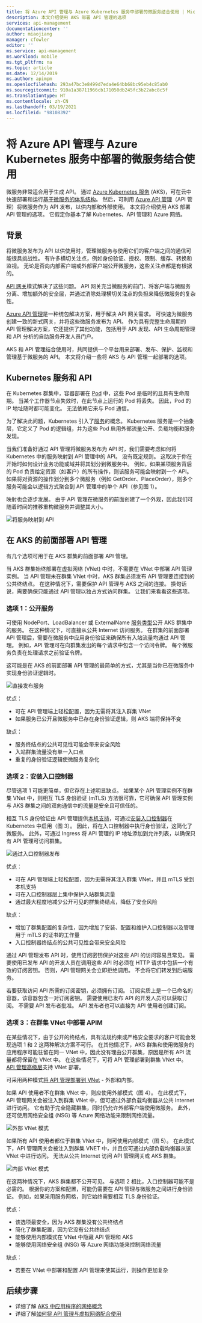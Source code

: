```yaml
---
title: 将 Azure API 管理与 Azure Kubernetes 服务中部署的微服务结合使用 | Microsoft Docs
description: 本文介绍使用 AKS 部署 API 管理的选项
services: api-management
documentationcenter: ''
author: miaojiang
manager: cfowler
editor: ''
ms.service: api-management
ms.workload: mobile
ms.tgt_pltfrm: na
ms.topic: article
ms.date: 12/14/2019
ms.author: apimpm
ms.openlocfilehash: 293a47bc3e8499d7eda4e64bb68bc95eb4c85ab0
ms.sourcegitcommit: 910a1a38711966cb171050db245fc3b22abc8c5f
ms.translationtype: HT
ms.contentlocale: zh-CN
ms.lasthandoff: 03/19/2021
ms.locfileid: "98108392"
---
```

# <a name="use-azure-api-management-with-microservices-deployed-in-azure-kubernetes-service"></a>将 Azure API 管理与 Azure Kubernetes 服务中部署的微服务结合使用

微服务非常适合用于生成 API。 通过 [Azure Kubernetes 服务](https://azure.microsoft.com/services/kubernetes-service/) (AKS)，可在云中快速部署和运行[基于微服务的体系结构](/azure/architecture/guide/architecture-styles/microservices)。 然后，可利用 [Azure API 管理](https://aka.ms/apimrocks)（API 管理）将微服务作为 API 发布，以供内部和外部使用。 本文将介绍使用 AKS 部署 API 管理的选项。 它假定你基本了解 Kubernetes、API 管理和 Azure 网络。 

## <a name="background"></a>背景

将微服务发布为 API 以供使用时，管理微服务与使用它们的客户端之间的通信可能很具挑战性。 有许多横切关注点，例如身份验证、授权、限制、缓存、转换和监视。 无论是否向内部客户端或外部客户端公开微服务，这些关注点都是有根据的。 

[API 网关](/dotnet/architecture/microservices/architect-microservice-container-applications/direct-client-to-microservice-communication-versus-the-api-gateway-pattern)模式解决了这些问题。 API 网关充当微服务的前门、将客户端与微服务分离、增加额外的安全层，并通过消除处理横切关注点的负担来降低微服务的复杂性。 

[Azure API 管理](https://aka.ms/apimrocks)是一种统包解决方案，用于解决 API 网关需求。 可快速为微服务创建一致的新式网关，并将这些微服务发布为 API。 作为具有完整生命周期的 API 管理解决方案，它还提供了其他功能，包括用于 API 发现、API 生命周期管理和 API 分析的自助服务开发人员门户。

AKS 和 API 管理结合使用时，共同提供一个平台用来部署、发布、保护、监视和管理基于微服务的 API。 本文将介绍一些将 AKS 与 API 管理一起部署的选项。 

## <a name="kubernetes-services-and-apis"></a>Kubernetes 服务和 API

在 Kubernetes 群集中，容器部署在 [Pod](https://kubernetes.io/docs/concepts/workloads/pods/pod/) 中，这些 Pod 是临时的且具有生命周期。 当某个工作器节点失效时，在此节点上运行的 Pod 将丢失。 因此，Pod 的 IP 地址随时都可能变化。 无法依赖它来与 Pod 通信。 

为了解决此问题，Kubernetes 引入了[服务](https://kubernetes.io/docs/concepts/services-networking/service/)的概念。 Kubernetes 服务是一个抽象层，它定义了 Pod 的逻辑组，并为这些 Pod 启用外部流量公开、负载均衡和服务发现。 

当我们准备好通过 API 管理将微服务发布为 API 时，我们需要考虑如何将 Kubernetes 中的服务映射到 API 管理中的 API。 没有既定规则。 这取决于你在开始时如何设计业务功能或域并将其划分到微服务中。 例如，如果某项服务背后的 Pod 负责给定资源（如客户）的所有操作，则该服务可能会映射到一个 API。 如果将对资源的操作划分到多个微服务（例如 GetOrder、PlaceOrder），则多个服务可能会以逻辑方式聚合到 API 管理中的单个 API（参见图 1）。 

映射也会逐步发展。 由于 API 管理在微服务的前面创建了一个外观，因此我们可随着时间的推移重构微服务并调整其大小。 

![将服务映射到 API](./media/api-management-aks/service-api-mapping.png)

## <a name="deploy-api-management-in-front-of-aks"></a>在 AKS 的前面部署 API 管理

有几个选项可用于在 AKS 群集的前面部署 API 管理。 

当 AKS 群集始终部署在虚拟网络 (VNet) 中时，不需要在 VNet 中部署 API 管理实例。 当 API 管理未在群集 VNet 中时，AKS 群集必须发布 API 管理要连接到的公共终结点。 在这种情况下，需要保护 API 管理与 AKS 之间的连接。 换句话说，需要确保只能通过 API 管理以独占方式访问群集。 让我们来看看这些选项。 

### <a name="option-1-expose-services-publicly"></a>选项 1：公开服务

可使用 NodePort、LoadBalancer 或 ExternalName [服务类型](../aks/concepts-network.md)公开 AKS 群集中的服务。 在这种情况下，可直接从公共 Internet 访问服务。 在群集的前面部署 API 管理后，需要在微服务中应用身份验证来确保所有入站流量均通过 API 管理。 例如，API 管理可在向群集发出的每个请求中包含一个访问令牌。 每个微服务负责在处理请求之前验证令牌。 


这可能是在 AKS 的前面部署 API 管理的最简单的方式，尤其是当你已在微服务中实现身份验证逻辑时。 

![直接发布服务](./media/api-management-aks/direct.png)

优点：
* 可在 API 管理端上轻松配置，因为无需将其注入群集 VNet
* 如果服务已公开且微服务中已存在身份验证逻辑，则 AKS 端将保持不变

缺点：
* 服务终结点的公共可见性可能会带来安全风险
* 入站群集流量没有单一入口点
* 重复的身份验证逻辑使微服务复杂化

### <a name="option-2-install-an-ingress-controller"></a>选项 2：安装入口控制器

尽管选项 1 可能更简单，但它存在上述明显缺点。 如果某个 API 管理实例不在群集 VNet 中，则相互 TLS 身份验证 (mTLS) 方法很可靠，它可确保 API 管理实例与 AKS 群集之间的双向通信中的流量是安全且可信任的。 

相互 TLS 身份验证由 API 管理提供[本机支持](./api-management-howto-mutual-certificates.md)，可通过[安装入口控制器](../aks/ingress-own-tls.md)在 Kubernetes 中启用（图 3）。 因此，将在入口控制器中执行身份验证，这简化了微服务。 此外，可通过 Ingress 将 API 管理的 IP 地址添加到允许列表，以确保只有 API 管理可访问群集。  

 
![通过入口控制器发布](./media/api-management-aks/ingress-controller.png)


优点：
* 可在 API 管理端上轻松配置，因为无需将其注入群集 VNet，并且 mTLS 受到本机支持
* 可在入口控制器层上集中保护入站群集流量
* 通过最大程度地减少公开可见的群集终结点，降低了安全风险

缺点：
* 增加了群集配置的复杂性，因为增加了安装、配置和维护入口控制器以及管理用于 mTLS 的证书的工作量
* 入口控制器终结点的公共可见性会带来安全风险


通过 API 管理发布 API 时，使用订阅密钥保护对这些 API 的访问容易且常见。 需要使用已发布 API 的开发人员在调用这些 API 时必须在 HTTP 请求中包括一个有效的订阅密钥。 否则，API 管理网关会立即拒绝调用。 不会将它们转发到后端服务。

若要获取访问 API 所需的订阅密钥，必须拥有订阅。 订阅实质上是一个已命名的容器，该容器包含一对订阅密钥。 需要使用已发布 API 的开发人员可以获取订阅。 不需要 API 发布者批准。 API 发布者也可以直接为 API 使用者创建订阅。

### <a name="option-3-deploy-apim-inside-the-cluster-vnet"></a>选项 3：在群集 VNet 中部署 APIM

在某些情况下，由于公开的终结点，具有法规约束或严格安全要求的客户可能会发现选项 1 和 2 这两种解决方案不可行。 在其他情况下，AKS 群集和使用微服务的应用程序可能驻留在同一 VNet 中，因此没有理由公开群集，原因是所有 API 流量都将保留在 VNet 中。 在这些情况下，可将 API 管理部署到群集 VNet 中。 [API 管理高级层](https://aka.ms/apimpricing)支持 VNet 部署。 

可采用两种模式[将 API 管理部署到 VNet](./api-management-using-with-vnet.md) - 外部和内部。 

如果 API 使用者不在群集 VNet 中，则应使用外部模式（图 4）。 在此模式下，API 管理网关会被注入到群集 VNet 中，但可通过外部负载均衡器从公共 Internet 进行访问。 它有助于完全隐藏群集，同时仍允许外部客户端使用微服务。 此外，还可使用网络安全组 (NSG) 等 Azure 网络功能来限制网络流量。

![外部 VNet 模式](./media/api-management-aks/vnet-external.png)

如果所有 API 使用者都位于群集 VNet 中，则可使用内部模式（图 5）。 在此模式下，API 管理网关会被注入到群集 VNET 中，并且仅可通过内部负载均衡器从该 VNet 中进行访问。 无法从公共 Internet 访问 API 管理网关或 AKS 群集。 

![内部 VNet 模式](./media/api-management-aks/vnet-internal.png)

 在这两种情况下，AKS 群集都不公开可见。 与选项 2 相比，入口控制器可能不是必需的。 根据你的方案和配置，可能仍需要在 API 管理与微服务之间进行身份验证。 例如，如果采用服务网格，则它始终需要相互 TLS 身份验证。 

优点：
* 该选项最安全，因为 AKS 群集没有公共终结点
* 简化了群集配置，因为它没有公共终结点
* 能够使用内部模式在 VNet 中隐藏 API 管理和 AKS
* 能够使用网络安全组 (NSG) 等 Azure 网络功能来控制网络流量

缺点：
* 若要在 VNet 中部署和配置 API 管理来使其运行，则操作更加复杂

## <a name="next-steps"></a>后续步骤

* 详细了解 [AKS 中应用程序的网络概念](../aks/concepts-network.md)
* 详细了解[如何将 API 管理与虚拟网络配合使用](./api-management-using-with-vnet.md)
